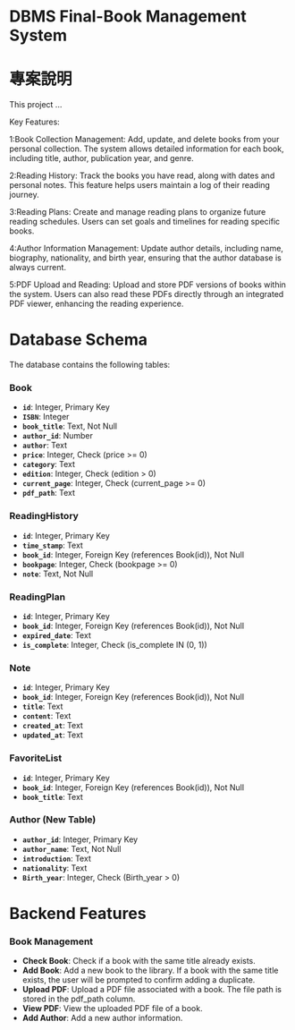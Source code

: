 # DBMS Final-Book Management System

# 專案說明

This project ...

Key Features:

1:Book Collection Management: Add, update, and delete books from your personal collection. The system allows detailed information for each book, including title, author, publication year, and genre.

2:Reading History: Track the books you have read, along with dates and personal notes. This feature helps users maintain a log of their reading journey.

3:Reading Plans: Create and manage reading plans to organize future reading schedules. Users can set goals and timelines for reading specific books.

4:Author Information Management: Update author details, including name, biography, nationality, and birth year, ensuring that the author database is always current.

5:PDF Upload and Reading: Upload and store PDF versions of books within the system. Users can also read these PDFs directly through an integrated PDF viewer, enhancing the reading experience.

# **Database Schema**

The database contains the following tables:

### Book

- **`id`**: Integer, Primary Key
- **`ISBN`**: Integer
- **`book_title`**: Text, Not Null
- **`author_id`**: Number
- **`author`**: Text
- **`price`**: Integer, Check (price >= 0)
- **`category`**: Text
- **`edition`**: Integer, Check (edition > 0)
- **`current_page`**: Integer, Check (current_page >= 0)
- **`pdf_path`**: Text

### ReadingHistory

- **`id`**: Integer, Primary Key
- **`time_stamp`**: Text
- **`book_id`**: Integer, Foreign Key (references Book(id)), Not Null
- **`bookpage`**: Integer, Check (bookpage >= 0)
- **`note`**: Text, Not Null

### ReadingPlan

- **`id`**: Integer, Primary Key
- **`book_id`**: Integer, Foreign Key (references Book(id)), Not Null
- **`expired_date`**: Text
- **`is_complete`**: Integer, Check (is_complete IN (0, 1))

### Note

- **`id`**: Integer, Primary Key
- **`book_id`**: Integer, Foreign Key (references Book(id)), Not Null
- **`title`**: Text
- **`content`**: Text
- **`created_at`**: Text
- **`updated_at`**: Text

### FavoriteList

- **`id`**: Integer, Primary Key
- **`book_id`**: Integer, Foreign Key (references Book(id)), Not Null
- **`book_title`**: Text

### Author (New Table)

- **`author_id`**: Integer, Primary Key
- **`author_name`**: Text, Not Null
- **`introduction`**: Text
- **`nationality`**: Text
- **`Birth_year`**: Integer, Check (Birth_year > 0)


# **Backend Features**

### **Book Management**

- **Check Book**: Check if a book with the same title already exists.
- **Add Book**: Add a new book to the library. If a book with the same title exists, the user will be prompted to confirm adding a duplicate.
- **Upload PDF**: Upload a PDF file associated with a book. The file path is stored in the pdf_path column. 
- **View PDF**: View the uploaded PDF file of a book. 
- **Add Author**: Add a new author information.
